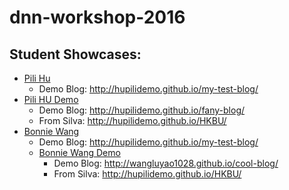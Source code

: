 # dnn-workshop-2016

## Student Showcases:

   * [Pili Hu](https://github.com/hupilidemo)
      * Demo Blog: http://hupilidemo.github.io/my-test-blog/
   * [Pili HU Demo](https://github.com/hupilidemo)
      * Demo Blog: http://hupilidemo.github.io/fany-blog/
      * From Silva: http://hupilidemo.github.io/HKBU/
 * [Bonnie Wang](http://wangluyao1028.github.io/cool-blog/)
      * Demo Blog: http://hupilidemo.github.io/my-test-blog/
   * [Bonnie Wang Demo](http://wangluyao1028.github.io/cool-blog/)
      * Demo Blog: http://wangluyao1028.github.io/cool-blog/
      * From Silva: http://hupilidemo.github.io/HKBU/
